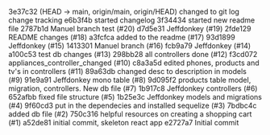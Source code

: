 3e37c32 (HEAD -> main, origin/main, origin/HEAD) changed to git log change tracking
e6b3f4b started changelog
3f34434 started new readme file
2787b1d Manuel branch test (#20)
d7d5e31 Jeffdonkey (#19)
2fde129 README changes (#18)
a3fcfca  added to the readme (#17)
93d1899 Jeffdonkey (#15)
1413301 Manuel branch (#16)
fcb9a79 Jeffdonkey (#14)
a100c53 test db changes (#13)
298bb28 all controllers done (#12)
f3cd072 appliances_controller_changed (#10)
c8a3a5d  edited phones, products and tv's in controllers (#11)
89a63db  changed desc to description in models (#9)
91e9a91 Jeffdonkey mono table (#8)
9d095f2 products table model, migration, controllers. New db file (#7)
1b917c8 Jeffdonkey controllers (#6)
652afbb fixed file structure (#5)
1b25e3c Jeffdonkey models and migrations (#4)
9f60cd3  put in the dependecies and installed sequelize (#3)
7bdbc4c added db file (#2)
750c316  helpful resources on creating a shopping cart (#1)
a52de81 initial commit, skeleton react app
e2727a7 Initial commit
